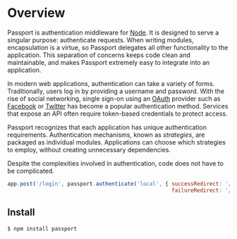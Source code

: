 # Overview

Passport is authentication middleware for [Node](http://nodejs.org/).  It is
designed to serve a singular purpose: authenticate requests.  When writing
modules, encapsulation is a virtue, so Passport delegates all other
functionality to the application.  This separation of concerns keeps code clean
and maintainable, and makes Passport extremely easy to integrate into an
application.

In modern web applications, authentication can take a variety of forms.
Traditionally, users log in by providing a username and password.  With the rise
of social networking, single sign-on using an [OAuth](http://oauth.net/)
provider such as [Facebook](https://www.facebook.com/) or [Twitter](https://twitter.com/)
has become a popular authentication method.  Services that expose an API often
require token-based credentials to protect access.

Passport recognizes that each application has unique authentication
requirements.  Authentication mechanisms, known as _strategies_, are packaged as
individual modules.  Applications can choose which strategies to employ, without
creating unnecessary dependencies.

Despite the complexities involved in authentication, code does not have to be
complicated.

```javascript
app.post('/login', passport.authenticate('local', { successRedirect: '/',
                                                    failureRedirect: '/login' }));
```

## Install

```bash
$ npm install passport
```
